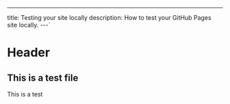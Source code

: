 ---
title: Testing your site locally
description: How to test your GitHub Pages site locally.
---`

# Header

## This is a test file

This is a test
